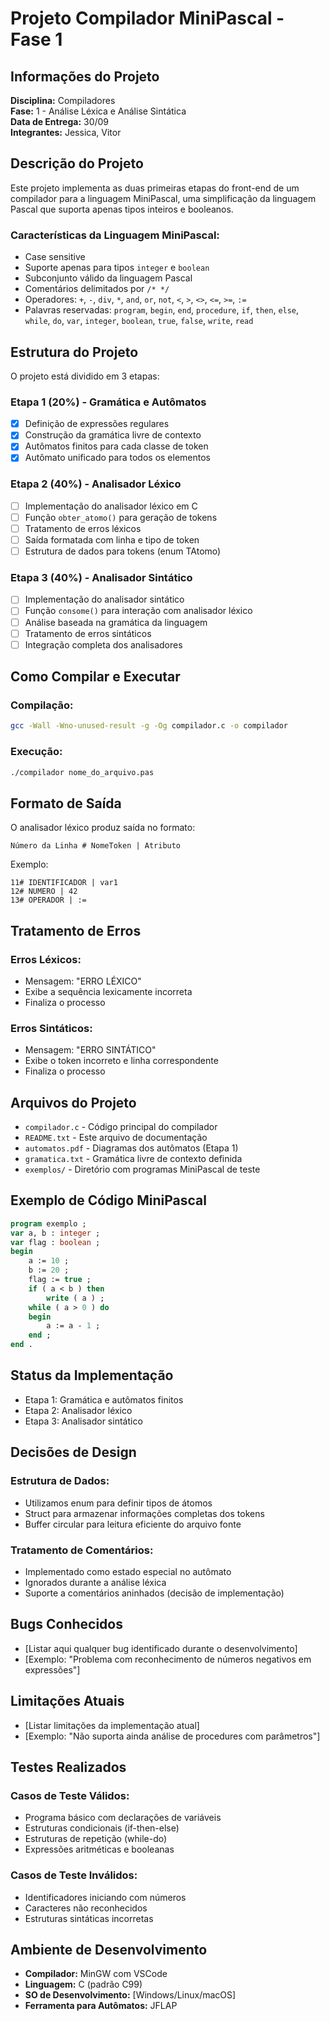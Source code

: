 # Projeto Compilador MiniPascal - Fase 1

## Informações do Projeto
**Disciplina:** Compiladores  
**Fase:** 1 - Análise Léxica e Análise Sintática  
**Data de Entrega:** 30/09  
**Integrantes:** Jessica, Vitor

## Descrição do Projeto

Este projeto implementa as duas primeiras etapas do front-end de um compilador para a linguagem MiniPascal, uma simplificação da linguagem Pascal que suporta apenas tipos inteiros e booleanos.

### Características da Linguagem MiniPascal:
- Case sensitive
- Suporte apenas para tipos `integer` e `boolean`
- Subconjunto válido da linguagem Pascal
- Comentários delimitados por `/* */`
- Operadores: `+`, `-`, `div`, `*`, `and`, `or`, `not`, `<`, `>`, `<>`, `<=`, `>=`, `:=`
- Palavras reservadas: `program`, `begin`, `end`, `procedure`, `if`, `then`, `else`, `while`, `do`, `var`, `integer`, `boolean`, `true`, `false`, `write`, `read`

## Estrutura do Projeto

O projeto está dividido em 3 etapas:

### Etapa 1 (20%) - Gramática e Autômatos
- [x] Definição de expressões regulares
- [x] Construção da gramática livre de contexto
- [x] Autômatos finitos para cada classe de token
- [x] Autômato unificado para todos os elementos

### Etapa 2 (40%) - Analisador Léxico
- [ ] Implementação do analisador léxico em C
- [ ] Função `obter_atomo()` para geração de tokens
- [ ] Tratamento de erros léxicos
- [ ] Saída formatada com linha e tipo de token
- [ ] Estrutura de dados para tokens (enum TAtomo)

### Etapa 3 (40%) - Analisador Sintático
- [ ] Implementação do analisador sintático
- [ ] Função `consome()` para interação com analisador léxico
- [ ] Análise baseada na gramática da linguagem
- [ ] Tratamento de erros sintáticos
- [ ] Integração completa dos analisadores

## Como Compilar e Executar

### Compilação:
```bash
gcc -Wall -Wno-unused-result -g -Og compilador.c -o compilador
```

### Execução:
```bash
./compilador nome_do_arquivo.pas
```

## Formato de Saída

O analisador léxico produz saída no formato:
```
Número da Linha # NomeToken | Atributo
```

Exemplo:
```
11# IDENTIFICADOR | var1
12# NUMERO | 42
13# OPERADOR | :=
```

## Tratamento de Erros

### Erros Léxicos:
- Mensagem: "ERRO LÉXICO"
- Exibe a sequência lexicamente incorreta
- Finaliza o processo

### Erros Sintáticos:
- Mensagem: "ERRO SINTÁTICO"
- Exibe o token incorreto e linha correspondente
- Finaliza o processo

## Arquivos do Projeto

- `compilador.c` - Código principal do compilador
- `README.txt` - Este arquivo de documentação
- `automatos.pdf` - Diagramas dos autômatos (Etapa 1)
- `gramatica.txt` - Gramática livre de contexto definida
- `exemplos/` - Diretório com programas MiniPascal de teste

## Exemplo de Código MiniPascal

```pascal
program exemplo ;
var a, b : integer ;
var flag : boolean ;
begin
    a := 10 ;
    b := 20 ;
    flag := true ;
    if ( a < b ) then
        write ( a ) ;
    while ( a > 0 ) do
    begin
        a := a - 1 ;
    end ;
end .
```

## Status da Implementação

- Etapa 1: Gramática e autômatos finitos
- Etapa 2: Analisador léxico
- Etapa 3: Analisador sintático

## Decisões de Design

### Estrutura de Dados:
- Utilizamos enum para definir tipos de átomos
- Struct para armazenar informações completas dos tokens
- Buffer circular para leitura eficiente do arquivo fonte

### Tratamento de Comentários:
- Implementado como estado especial no autômato
- Ignorados durante a análise léxica
- Suporte a comentários aninhados (decisão de implementação)

## Bugs Conhecidos

- [Listar aqui qualquer bug identificado durante o desenvolvimento]
- [Exemplo: "Problema com reconhecimento de números negativos em expressões"]

## Limitações Atuais

- [Listar limitações da implementação atual]
- [Exemplo: "Não suporta ainda análise de procedures com parâmetros"]

## Testes Realizados

### Casos de Teste Válidos:
- Programa básico com declarações de variáveis
- Estruturas condicionais (if-then-else)
- Estruturas de repetição (while-do)
- Expressões aritméticas e booleanas

### Casos de Teste Inválidos:
- Identificadores iniciando com números
- Caracteres não reconhecidos
- Estruturas sintáticas incorretas

## Ambiente de Desenvolvimento

- **Compilador:** MinGW com VSCode
- **Linguagem:** C (padrão C99)
- **SO de Desenvolvimento:** [Windows/Linux/macOS]
- **Ferramenta para Autômatos:** JFLAP

